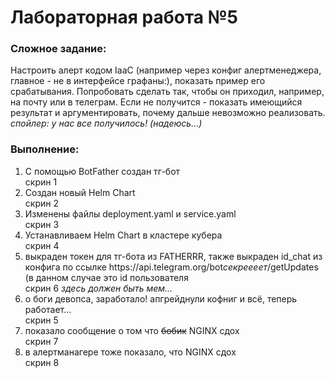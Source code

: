 <b><h1>Лабораторная работа №5</h1></b>

<b><h3>Сложное задание:</h3></b>
Настроить алерт кодом IaaC (например через конфиг алертменеджера, главное - не в интерфейсе графаны:), показать пример его срабатывания. Попробовать сделать так, чтобы он приходил, например, на почту или в телеграм. Если не получится - показать имеющийся результат и аргументировать, почему дальше невозможно реализовать. <i>спойлер: у нас все получилось! (надеюсь...)</i>

<b><h3>Выполнение:</h3></b>
<ol>
  <li>С помощью BotFather создан тг-бот</li>
  скрин 1
  <li>Создан новый Helm Chart</li>
  скрин 2
  <li>Изменены файлы deployment.yaml и service.yaml</li>
  скрин 3
  <li>Устанавливаем Helm Chart в кластере кубера</li>
  скрин 4
  <li>выкраден токен для тг-бота из FATHERRR, также выкраден id_chat из конфига по ссылке https://api.telegram.org/bot<i>секреееет</i>/getUpdates (в данном случае это id пользователя</li>
  скрин 6
  <i>здесь должен быть мем...</i>
  <li>о боги девопса, заработало! апгрейднули кофниг и всё, теперь работает...</li>
  скрин 5
  <li>показало сообщение о том что <s>бобик</s> NGINX сдох</li>
  скрин 7
  <li>в алертманагере тоже показало, что NGINX сдох</li>
  скрин 8
